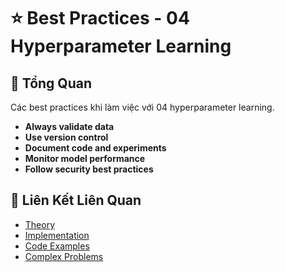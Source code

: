 # ⭐ Best Practices - 04 Hyperparameter Learning

## 🎯 Tổng Quan

Các best practices khi làm việc với 04 hyperparameter learning.

- **Always validate data**
- **Use version control**
- **Document code and experiments**
- **Monitor model performance**
- **Follow security best practices**

## 🔗 Liên Kết Liên Quan

- [Theory](./THEORY_04_hyperparameter_learning.md)
- [Implementation](./IMPLEMENTATION_04_hyperparameter_learning.md)
- [Code Examples](./CODE_EXAMPLES_04_hyperparameter_learning.md)
- [Complex Problems](./COMPLEX_PROBLEMS.md)
